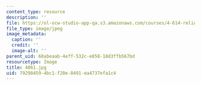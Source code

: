 ```yaml
---
content_type: resource
description: ''
file: https://ol-ocw-studio-app-qa.s3.amazonaws.com/courses/4-614-religious-architecture-and-islamic-cultures-fall-2002/792984594bc1f20e8491ea4737efa1c4_4061.jpg
file_type: image/jpeg
image_metadata:
  caption: ''
  credit: ''
  image-alt: ''
parent_uid: 68abeaab-4eff-532c-e858-18d3ffb567bd
resourcetype: Image
title: 4061.jpg
uid: 79298459-4bc1-f20e-8491-ea4737efa1c4
---
```

